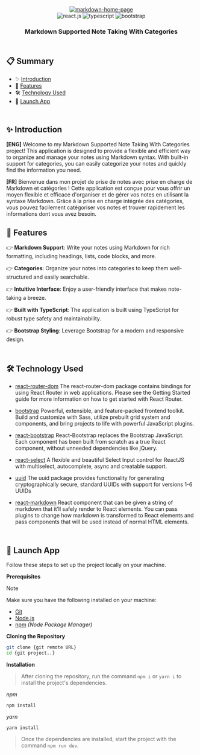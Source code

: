 <div align="center">
  <a href="https://markdown-cm.netlify.app/" target="_blanck"><img src="./src/assets/markdown.png" alt="markdown-home-page"></a>
  <div align="center">
      <img src="https://img.shields.io/badge/-React_JS-black?style=for-the-badge&logoColor=white&logo=react&color=61DAFB" alt="react.js" />
      <img src="https://img.shields.io/badge/-TypeScript-black?style=for-the-badge&logoColor=white&logo=typescript&color=3178C6" alt="typescript" />
      <img src="https://img.shields.io/badge/Bootstrap-563D7C?style=for-the-badge&logo=bootstrap&logoColor=white" alt="bootstrap"/>
  </div>
  <h3 align="center">Markdown Supported Note Taking With Categories</h3>
</div>

## <br /> 📋 <a name="table">Summary</a>

- ✨ [Introduction](#introduction)
- 🔋 [Features](#features)
- 🛠 [Technology Used](#tech-stack)
- 🚀 [Launch App](#launch-app)

## <br /> <a name="introduction">✨ Introduction</a>

**[ENG]** Welcome to my Markdown Supported Note Taking With Categories project! This application is designed to provide a flexible and efficient way to organize and manage your notes using Markdown syntax. With built-in support for categories, you can easily categorize your notes and quickly find the information you need.

**[FR]** Bienvenue dans mon projet de prise de notes avec prise en charge de Markdown et catégories ! Cette application est conçue pour vous offrir un moyen flexible et efficace d'organiser et de gérer vos notes en utilisant la syntaxe Markdown. Grâce à la prise en charge intégrée des catégories, vous pouvez facilement catégoriser vos notes et trouver rapidement les informations dont vous avez besoin.

## <a name="features">🔋 Features</a>

👉 **Markdown Support**: Write your notes using Markdown for rich formatting, including headings, lists, code blocks, and more.

👉 **Categories**: Organize your notes into categories to keep them well-structured and easily searchable.

👉 **Intuitive Interface**: Enjoy a user-friendly interface that makes note-taking a breeze.

👉 **Built with TypeScript**: The application is built using TypeScript for robust type safety and maintainability.

👉 **Bootstrap Styling**: Leverage Bootstrap for a modern and responsive design.

## <br /> <a name="tech-stack">🛠 Technology Used</a>

- [react-router-dom](https://www.npmjs.com/package/react-router-dom)
  The react-router-dom package contains bindings for using React Router in web applications. Please see the Getting Started guide for more information on how to get started with React Router.

- [bootstrap](https://getbootstrap.com/)
  Powerful, extensible, and feature-packed frontend toolkit. Build and customize with Sass, utilize prebuilt grid system and components, and bring projects to life with powerful JavaScript plugins.

- [react-bootstrap](https://react-bootstrap.netlify.app/docs/getting-started/introduction)
  React-Bootstrap replaces the Bootstrap JavaScript. Each component has been built from scratch as a true React component, without unneeded dependencies like jQuery.

- [react-select](https://react-select.com/home)
  A flexible and beautiful Select Input control for ReactJS with multiselect, autocomplete, async and creatable support.

- [uuid](https://www.npmjs.com/package/uuid)
  The uuid package provides functionality for generating cryptographically secure, standard UUIDs with support for versions 1-6 UUIDs

- [react-markdown](https://www.npmjs.com/package/react-markdown/v/8.0.6)
  React component that can be given a string of markdown that it’ll safely render to React elements. You can pass plugins to change how markdown is transformed to React elements and pass components that will be used instead of normal HTML elements.

## <br /> <a name="launch-app">🚀 Launch App</a>

Follow these steps to set up the project locally on your machine.

**Prerequisites**

> [!NOTE]
> Make sure you have the following installed on your machine:

- [Git](https://git-scm.com/)
- [Node.js](https://nodejs.org/en)
- [npm](https://www.npmjs.com/) _(Node Package Manager)_

**Cloning the Repository**

```bash
git clone {git remote URL}
cd {git project..}
```

**Installation**

> After cloning the repository, run the command `npm i` or `yarn i` to install the project's dependencies.

_npm_

```
npm install
```

_yarn_

```
yarn install
```

> Once the dependencies are installed, start the project with the command `npm run dev`.
